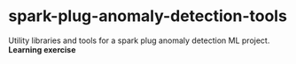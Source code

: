 # spark-plug-anomaly-detection-tools
Utility libraries and tools for a spark plug anomaly detection ML project. **Learning exercise**
